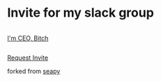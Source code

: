 # Invite for my slack group

`````
`````
[I'm CEO, Bitch](http://imceobitch.slack.com)
````
````
[Request Invite](https://imceobitch.herokuapp.com/)

forked from [seapy](https://github.com/seapy/slack_invite_automation_sinatra)
